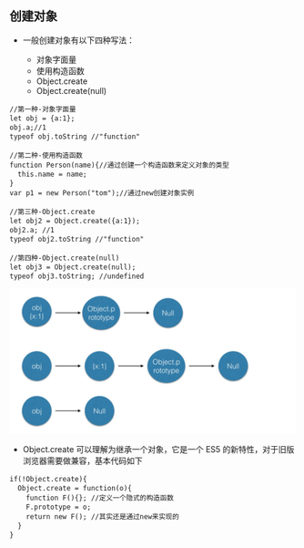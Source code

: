 ## 创建对象

- 一般创建对象有以下四种写法：

  - 对象字面量
  - 使用构造函数
  - Object.create
  - Object.create(null)

```
//第一种-对象字面量
let obj = {a:1};
obj.a;//1
typeof obj.toString //"function"

//第二种-使用构造函数
function Person(name){//通过创建一个构造函数来定义对象的类型
  this.name = name;
}
var p1 = new Person("tom");//通过new创建对象实例

//第三种-Object.create
let obj2 = Object.create({a:1});
obj2.a; //1
typeof obj2.toString //"function"

//第四种-Object.create(null)
let obj3 = Object.create(null);
typeof obj3.toString; //undefined
```

![](./object.jpg)

- Object.create 可以理解为继承一个对象，它是一个 ES5 的新特性，对于旧版浏览器需要做兼容，基本代码如下

```
if(!Object.create){
  Object.create = function(o){
    function F(){}; //定义一个隐式的构造函数
    F.prototype = o;
    return new F(); //其实还是通过new来实现的
  }
}
```
